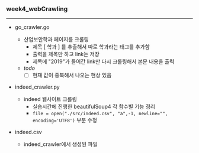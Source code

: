 ### week4_webCrawling
---
- go_crawler.go
  - 산업보안학과 페이지를 크롤링
    - 제목 [ 학과 ] 를 추출해서 따로 학과라는 태그를 추가함
    - 출력을 제목만 하고 link는 저장
    - 제목에 "2019"가 들어간 link만 다시 크롤링해서 본문 내용을 출력
  - _todo_
    - [ ] 현재 값이 중복해서 나오는 현상 있음

- indeed_crawler.py
  - indeed 웹사이트 크롤링
    - 실습시간에 진행한 beautifulSoup4 각 함수별 기능 정리
    - `file = open("./src/indeed.csv", "a",-1, newline="", encoding='UTF8')` 부분 수정


- indeed.csv
  - indeed_crawler에서 생성된 파일
  